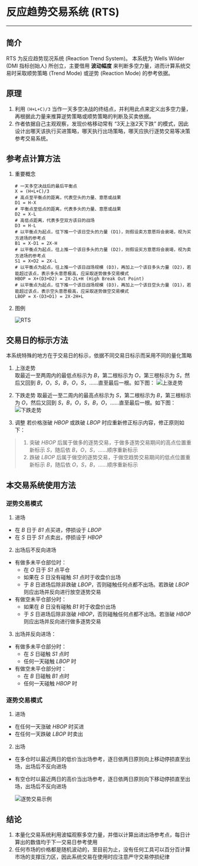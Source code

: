 # 反应趋势交易系统 (RTS)
---
## 简介

RTS 为反应趋势现况系统 (Reaction Trend System)。 本系统为 Wells Wilder (DMI 指标创始人) 所创立，主要借用 **波动幅度** 来判断多空力量，进而计算系统交易时采取顺势策略 (Trend Mode) 或逆势 (Reaction Mode) 的参考依据。

## 原理

1. 利用 `(H+L+C)/3` 当作一天多空决战的终结点，并利用此点来定义出多空力量，再根据此力量来推算逆势策略或顺势策略的判断及买卖依据。
2. 作者依据自己主观观察，发现价格移动常有 “3天上涨2天下跌” 的模式，因此设计出哪天该执行买进策略，哪天执行出场策略，哪天应执行逐势交易等决策参考交易系统。

## 参考点计算方法

1. 重要概念
    ```
    # 一天多空决战后的最后平衡点
    X = (H+L+C)/3
    # 高点至平衡点的距离，代表空头的力量、意愿或战果
    D1 = H-X
    # 平衡点至低点的距离，代表多头的力量、意愿或战果
    D2 = X-L
    # 高低点距离，代表多空双方该日的战场
    D3 = H-L
    # 以平衡点为起点，往下推一个该日空头的力量 (D1)，则假设卖方意愿将会衰竭，视为买方进场的参考点
    B1 = X-D1 = 2X-H
    # 以平衡点为起点，往上推一个该日多头的力量 (D2)，则假设买方意愿将会衰竭，视为卖方进场的参考点
    S1 = X+D2 = 2X-L
    # 以平衡点为起点，往上推一个该日战场规模 (D3)，再加上一个该日多头力量 (D2)，若能超过该点，表示多头意愿极高，应采取逐势做多交易模式
    HBOP = X+(D3+D2) = 2X-2L+H (High Break Out Point)
    # 以平衡点为起点，往下推一个该日战场规模 (D3)，再加上一个该日空头力量 (D1)，若能超过该点，表示空头意愿极高，应采取逐势做空交易模式
    LBOP = X-(D3+D1) = 2X-2H+L
    ```

2. 图例

    ![RTS](RTS_01.webp)

## 交易日的标示方法

本系统特殊的地方在于交易日的标示，依据不同交易日标示而采用不同的量化策略

1. 上涨走势  
  取最近一至两周内的最低点标示为 *B*，第二根标示为 *O*，第三根标示为 *S*，然后又回到 *B*，*O*，*S*，*B*，*O*，*S*，……直至最后一根。如下图：
  ![上涨走势](RTS_02.webp)

2. 下跌走势
  取最近一至二周内的最高点标示为 *S*，第二根标示为 *B*，第三根标示为 *O*，然后又回到 *S*，*B*，*O*，*S*，*B*，*O*，……直至最后一根。如下图：
  ![下跌走势](RTS_03.webp)

3. 调整
  若价格涨破 *HBOP* 或跌破 *LBOP* 时应重新修正标示内容，修正原则如下：
  > 1. 突破 *HBOP* 后属于做多的逐势交易，于做多逐势交易期间的高点位置重新标示 *S*，随后依 *B*，*O*，*S*，……顺序重新标示
  > 2. 跌破 *LBOP* 后属于做空的逐势交易，于做空趋势交易期间的低点位置重新标示 *B*，随后依 *O*，*S*，*B*，……顺序重新标示

## 本交易系统使用方法

### 逆势交易模式
1. 进场
  - 在 *B* 日于 *B1* 点买进，停损设于 *LBOP*
  - 在 *S* 日于 *S1* 点卖出，停损设于 *HBOP*
2. 出场后不反向进场
  - 有做多未平仓部位时：
    - 在 *O* 日于 *S1* 点平仓
    - 如果在 *S* 日没有碰触 *S1* 点时于收盘价出场
    - 于 *B* 日进场后除非跌破 *LBOP*，否则碰触任何点都不出场。若跌破 *LBOP* 则应出场并反向进行放空逐势交易
  - 有做空未平仓部分时：
    - 如果在 *B* 日没有碰触 *B1* 时于收盘价出场
    - 于 *S* 日进场后除非涨破 *HBOP*，否则碰触任何点都不出场。若涨破 *HBOP* 则应出场并反向进行做多逐势交易
3. 出场并反向进场：
  - 有做多未平仓部分时：
    - 在 *S* 日碰触 *S1* 点时
    - 任何一天碰触 *LBOP* 时
  - 有做空未平仓部分时：
    - 在 *B* 日碰触 *B1* 点时
    - 任何一天碰触 *HBOP* 时

### 逐势交易模式
1. 进场
  - 在任何一天涨破 *HBOP* 时买进
  - 在任何一天跌破 *LBOP* 时卖出
2. 出场
  - 在多仓时以最近两日的低价当出场参考，逐日依两日原则向上移动停损直至出场，出场后不反向进场
  - 有空仓时以最近两日的高价当出场参考，逐日依两日原则向下移动停损直至出场，出场后不反向进场

    ![逐势交易示例](RTS_04.webp)

## 结论

1. 本量化交易系统利用波幅观察多空力量，并借以计算出进出场参考点，每日计算出的数值均于下一交易日参考使用
2. 任何市场的价格都是随机波动的，至目前为止，没有任何工具可以百分百计算市场的支撑压力区，因此系统交易在使用时应注意严守交易停损纪律
